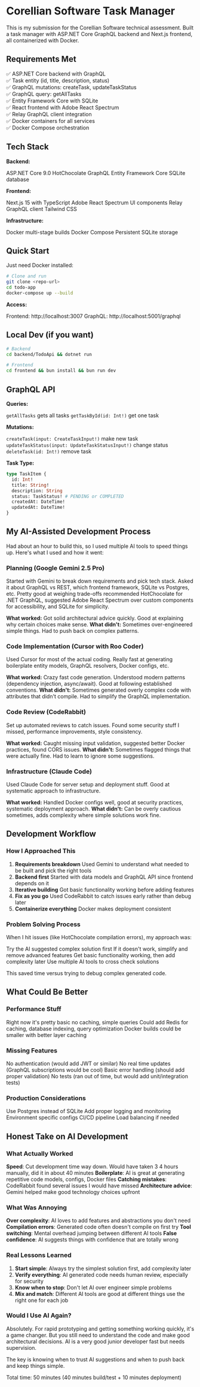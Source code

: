 # Corellian Software Task Manager

This is my submission for the Corellian Software technical assessment. Built a task manager with ASP.NET Core GraphQL backend and Next.js frontend, all containerized with Docker.

## Requirements Met

✅ ASP.NET Core backend with GraphQL  
✅ Task entity (id, title, description, status)  
✅ GraphQL mutations: createTask, updateTaskStatus  
✅ GraphQL query: getAllTasks  
✅ Entity Framework Core with SQLite  
✅ React frontend with Adobe React Spectrum  
✅ Relay GraphQL client integration  
✅ Docker containers for all services  
✅ Docker Compose orchestration

## Tech Stack

**Backend:**

ASP.NET Core 9.0
HotChocolate GraphQL
Entity Framework Core
SQLite database

**Frontend:**

Next.js 15 with TypeScript
Adobe React Spectrum UI components
Relay GraphQL client
Tailwind CSS

**Infrastructure:**

Docker multi-stage builds
Docker Compose
Persistent SQLite storage

## Quick Start

Just need Docker installed:

```bash
# Clone and run
git clone <repo-url>
cd todo-app
docker-compose up --build
```

**Access:**

Frontend: http://localhost:3007
GraphQL: http://localhost:5001/graphql

## Local Dev (if you want)

```bash
# Backend
cd backend/TodoApi && dotnet run

# Frontend
cd frontend && bun install && bun run dev
```

## GraphQL API

**Queries:**

`getAllTasks` gets all tasks
`getTaskById(id: Int!)` get one task

**Mutations:**

`createTask(input: CreateTaskInput!)` make new task
`updateTaskStatus(input: UpdateTaskStatusInput!)` change status
`deleteTask(id: Int!)` remove task

**Task Type:**

```graphql
type TaskItem {
  id: Int!
  title: String!
  description: String
  status: TaskStatus! # PENDING or COMPLETED
  createdAt: DateTime!
  updatedAt: DateTime!
}
```

## My AI-Assisted Development Process

Had about an hour to build this, so I used multiple AI tools to speed things up. Here's what I used and how it went:

### Planning (Google Gemini 2.5 Pro)

Started with Gemini to break down requirements and pick tech stack. Asked it about GraphQL vs REST, which frontend framework, SQLite vs Postgres, etc. Pretty good at weighing trade-offs recommended HotChocolate for .NET GraphQL, suggested Adobe React Spectrum over custom components for accessibility, and SQLite for simplicity.

**What worked:** Got solid architectural advice quickly. Good at explaining why certain choices make sense.
**What didn't:** Sometimes over-engineered simple things. Had to push back on complex patterns.

### Code Implementation (Cursor with Roo Coder)

Used Cursor for most of the actual coding. Really fast at generating boilerplate entity models, GraphQL resolvers, Docker configs, etc.

**What worked:** Crazy fast code generation. Understood modern patterns (dependency injection, async/await). Good at following established conventions.
**What didn't:** Sometimes generated overly complex code with attributes that didn't compile. Had to simplify the GraphQL implementation.

### Code Review (CodeRabbit)

Set up automated reviews to catch issues. Found some security stuff I missed, performance improvements, style consistency.

**What worked:** Caught missing input validation, suggested better Docker practices, found CORS issues.
**What didn't:** Sometimes flagged things that were actually fine. Had to learn to ignore some suggestions.

### Infrastructure (Claude Code)

Used Claude Code for server setup and deployment stuff. Good at systematic approach to infrastructure.

**What worked:** Handled Docker configs well, good at security practices, systematic deployment approach.
**What didn't:** Can be overly cautious sometimes, adds complexity where simple solutions work fine.

## Development Workflow

### How I Approached This

1. **Requirements breakdown** Used Gemini to understand what needed to be built and pick the right tools
2. **Backend first** Started with data models and GraphQL API since frontend depends on it
3. **Iterative building** Got basic functionality working before adding features
4. **Fix as you go** Used CodeRabbit to catch issues early rather than debug later
5. **Containerize everything** Docker makes deployment consistent

### Problem Solving Process

When I hit issues (like HotChocolate compilation errors), my approach was:

Try the AI suggested complex solution first
If it doesn't work, simplify and remove advanced features
Get basic functionality working, then add complexity later
Use multiple AI tools to cross check solutions

This saved time versus trying to debug complex generated code.

## What Could Be Better

### Performance Stuff

Right now it's pretty basic no caching, simple queries
Could add Redis for caching, database indexing, query optimization
Docker builds could be smaller with better layer caching

### Missing Features

No authentication (would add JWT or similar)
No real time updates (GraphQL subscriptions would be cool)
Basic error handling (should add proper validation)
No tests (ran out of time, but would add unit/integration tests)

### Production Considerations

Use Postgres instead of SQLite
Add proper logging and monitoring
Environment specific configs
CI/CD pipeline
Load balancing if needed

## Honest Take on AI Development

### What Actually Worked

**Speed**: Cut development time way down. Would have taken 3 4 hours manually, did it in about 40 minutes
**Boilerplate**: AI is great at generating repetitive code models, configs, Docker files
**Catching mistakes**: CodeRabbit found several issues I would have missed
**Architecture advice**: Gemini helped make good technology choices upfront

### What Was Annoying

**Over complexity**: AI loves to add features and abstractions you don't need
**Compilation errors**: Generated code often doesn't compile on first try
**Tool switching**: Mental overhead jumping between different AI tools
**False confidence**: AI suggests things with confidence that are totally wrong

### Real Lessons Learned

1. **Start simple**: Always try the simplest solution first, add complexity later
2. **Verify everything**: AI generated code needs human review, especially for security
3. **Know when to stop**: Don't let AI over engineer simple problems
4. **Mix and match**: Different AI tools are good at different things use the right one for each job

### Would I Use AI Again?

Absolutely. For rapid prototyping and getting something working quickly, it's a game changer. But you still need to understand the code and make good architectural decisions. AI is a very good junior developer fast but needs supervision.

The key is knowing when to trust AI suggestions and when to push back and keep things simple.

Total time: 50 minutes (40 minutes build/test + 10 minutes deployment)
